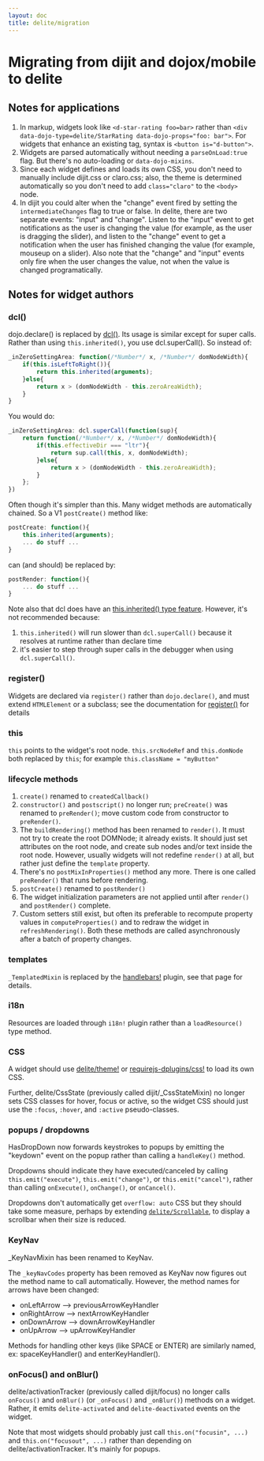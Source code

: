 ```yaml
---
layout: doc
title: delite/migration
---
```


# Migrating from dijit and dojox/mobile to delite

## Notes for applications

1. In markup, widgets look like `<d-star-rating foo=bar>` rather than
	`<div data-dojo-type=delite/StarRating data-dojo-props="foo: bar">`.
	For widgets that enhance an existing tag, syntax is `<button is="d-button">`.
2. Widgets are parsed automatically without needing a `parseOnLoad:true` flag.  But there's no auto-loading
	or `data-dojo-mixins`.
3. Since each widget defines and loads its own CSS, you don't need to manually include dijit.css or claro.css;
   also, the theme is determined automatically so you don't need to add `class="claro"` to the `<body>` node.
4. In dijit you could alter when the "change" event fired by setting the `intermediateChanges` flag to true or
   false.  In delite, there are two separate events: "input" and "change".  Listen to the "input" event to get
   notifications as the user is changing the value (for example, as the user is dragging the slider), and listen
   to the "change" event to get a notification  when the user has finished changing the value (for example,
   mouseup on a slider).  Also note that the "change" and "input" events only fire when the user changes the
   value, not when the value is changed programatically.

## Notes for widget authors

### dcl()

dojo.declare() is replaced by [dcl()](http://www.dcljs.org/).  Its usage is similar except for super calls.
Rather than using `this.inherited()`, you use dcl.superCall().  So instead of:

```js
_inZeroSettingArea: function(/*Number*/ x, /*Number*/ domNodeWidth){
	if(this.isLeftToRight()){
		return this.inherited(arguments);
	}else{
		return x > (domNodeWidth - this.zeroAreaWidth);
	}
}
```

You would do:

```js
_inZeroSettingArea: dcl.superCall(function(sup){
	return function(/*Number*/ x, /*Number*/ domNodeWidth){
		if(this.effectiveDir === "ltr"){
			return sup.call(this, x, domNodeWidth);
		}else{
			return x > (domNodeWidth - this.zeroAreaWidth);
		}
	};
})
```

Often though it's simpler than this.   Many widget methods are automatically chained.  So a V1 `postCreate()`
method like:

```js
postCreate: function(){
    this.inherited(arguments);
    ... do stuff ...
}
```

can (and should) be replaced by:

```js
postRender: function(){
    ... do stuff ...
}
```

Note also that dcl does have an [this.inherited() type feature](http://www.dcljs.org/docs/inherited_js/).
However, it's not recommended because:

1. `this.inherited()` will run slower than `dcl.superCall()` because it resolves
   at runtime rather than declare time
2. it's easier to step through super calls in the debugger when using `dcl.superCall()`.

### register()

Widgets are declared via `register()` rather than `dojo.declare()`, and must extend `HTMLElement` or a subclass;
   see the documentation for [register()](register.html) for details

### this

`this` points to the widget's root node.
`this.srcNodeRef` and `this.domNode` both replaced by `this`; for example `this.className = "myButton"`

### lifecycle methods

1. `create()` renamed to `createdCallback()`
2. `constructor()` and `postscript()` no longer run; `preCreate()` was renamed to `preRender()`;
    move custom code from constructor to `preRender()`.
3. The `buildRendering()` method has been renamed to `render()`.  It must not try to create the root DOMNode; it already
   exists.  It should just set attributes on the root node, and create sub nodes and/or text inside the root node.
   However, usually widgets will not redefine `render()` at all, but rather just define the `template` property.
4. There's no `postMixInProperties()` method any more.   There is one called `preRender()` that
   runs before rendering.
5. `postCreate()` renamed to `postRender()`
6. The widget initialization parameters are not applied until after `render()` and `postRender()` complete.
7. Custom setters still exist, but often its preferable to recompute property values in `computeProperties()` and
   to redraw the widget in `refreshRendering()`.  Both these methods are called asynchronously after a batch of
   property changes.

### templates

`_TemplatedMixin` is replaced by the [handlebars!](handlebars.html) plugin, see that page for details.

### i18n

Resources are loaded through `i18n!` plugin rather than a `loadResource()` type method.

### CSS

A widget should use [delite/theme!](theme.html) or
[requirejs-dplugins/css!](/requirejs-dplugins/docs/0.5.0/css.html) to load its own CSS.

Further, delite/CssState (previously called dijit/_CssStateMixin) no longer sets CSS classes for hover, focus or active,
so the widget CSS should just use the `:focus`, `:hover`, and `:active` pseudo-classes.

### popups / dropdowns

HasDropDown now forwards keystrokes to popups by emitting the "keydown" event on the popup rather than calling
a `handleKey()` method.

Dropdowns should indicate they have executed/canceled by calling `this.emit("execute")`, `this.emit("change")`,
or `this.emit("cancel")`, rather than calling `onExecute()`, `onChange()`, or `onCancel()`.

Dropdowns don't automatically get `overflow: auto` CSS but they should take some measure,
perhaps by extending [`delite/Scrollable`](Scrollable.html), to display a scrollbar when their size
is reduced.

### KeyNav

_KeyNavMixin has been renamed to KeyNav.

The `_keyNavCodes` property has been removed as KeyNav now figures out the method name to call automatically.
However, the method names for arrows have been changed:

- onLeftArrow --> previousArrowKeyHandler
- onRightArrow --> nextArrowKeyHandler
- onDownArrow --> downArrowKeyHandler
- onUpArrow --> upArrowKeyHandler

Methods for handling other keys (like SPACE or ENTER) are similarly named, ex: spaceKeyHandler() and enterKeyHandler().


### onFocus() and onBlur()

delite/activationTracker (previously called dijit/focus) no longer calls `onFocus()` and `onBlur()`
(or `_onFocus()` and `_onBlur()`) methods on a widget.  Rather, it emits `delite-activated` and
`delite-deactivated` events on the widget.

Note that most widgets should probably just call `this.on("focusin", ...)` and `this.on("focusout", ...)`
rather than depending on delite/activationTracker.  It's mainly for popups.

